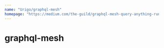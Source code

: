 ```yaml
---
name: "Urigo/graphql-mesh"
homepage: "https://medium.com/the-guild/graphql-mesh-query-anything-run-anywhere-433c173863b5"
---
```

# graphql-mesh
